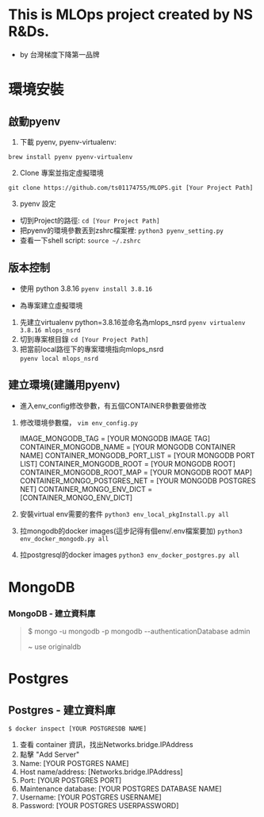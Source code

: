 # This is MLOps project created by NS R&Ds.
- by 台灣梯度下降第一品牌

# 環境安裝
## 啟動pyenv
1. 下載 pyenv, pyenv-virtualenv:

```brew install pyenv pyenv-virtualenv```

2. Clone 專案並指定虛擬環境

```git clone https://github.com/ts01174755/MLOPS.git [Your Project Path]```

3. pyenv 設定

* 切到Project的路徑: ```cd [Your Project Path]``` 
* 把pyenv的環境參數丟到zshrc檔案裡: ```python3 pyenv_setting.py```
* 查看一下shell script: ```source ~/.zshrc```

## 版本控制
- 使用 python 3.8.16
```pyenv install 3.8.16```

- 為專案建立虛擬環境
1. 先建立virtualenv python=3.8.16並命名為mlops_nsrd
```pyenv virtualenv 3.8.16 mlops_nsrd```
2. 切到專案根目錄
```cd [Your Project Path]```
3. 把當前local路徑下的專案環境指向mlops_nsrd    
```pyenv local mlops_nsrd```
    
## 建立環境(建議用pyenv)
- 進入env_config修改參數，有五個CONTAINER參數要做修改
1. 修改環境參數檔，
```vim env_config.py```

    IMAGE_MONGODB_TAG = [YOUR MONGODB IMAGE TAG]
    CONTAINER_MONGODB_NAME = [YOUR MONGODB CONTAINER NAME]
    CONTAINER_MONGODB_PORT_LIST = [YOUR MONGODB PORT LIST]
    CONTAINER_MONGODB_ROOT = [YOUR MONGODB ROOT]
    CONTAINER_MONGODB_ROOT_MAP = [YOUR MONGODB ROOT MAP]
    CONTAINER_MONGO_POSTGRES_NET = [YOUR MONGODB POSTGRES NET]
    CONTAINER_MONGO_ENV_DICT = [CONTAINER_MONGO_ENV_DICT]

2. 安裝virtual env需要的套件
```python3 env_local_pkgInstall.py all```
3. 拉mongodb的docker images(這步記得有個env/.env檔案要加)
```python3 env_docker_mongodb.py all```
4. 拉postgresql的docker images
```python3 env_docker_postgres.py all```

# MongoDB

### MongoDB - 建立資料庫

> $ mongo -u mongodb -p mongodb --authenticationDatabase admin
>
> ~ use originaldb
 
# Postgres

## Postgres - 建立資料庫
```$ docker inspect [YOUR POSTGRESDB NAME]```

1. 查看 container 資訊，找出Networks.bridge.IPAddress
2. 點擊 "Add Server"
3. Name: [YOUR POSTGRES NAME]
4. Host name/address: [Networks.bridge.IPAddress]
5. Port: [YOUR POSTGRES PORT]
6. Maintenance database: [YOUR POSTGRES DATABASE NAME]
7. Username: [YOUR POSTGRES USERNAME]
8. Password: [YOUR POSTGRES USERPASSWORD]